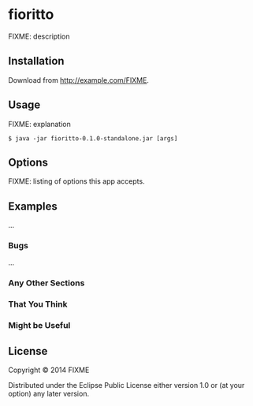 # fioritto

FIXME: description

## Installation

Download from http://example.com/FIXME.

## Usage

FIXME: explanation

    $ java -jar fioritto-0.1.0-standalone.jar [args]

## Options

FIXME: listing of options this app accepts.

## Examples

...

### Bugs

...

### Any Other Sections
### That You Think
### Might be Useful

## License

Copyright © 2014 FIXME

Distributed under the Eclipse Public License either version 1.0 or (at
your option) any later version.
